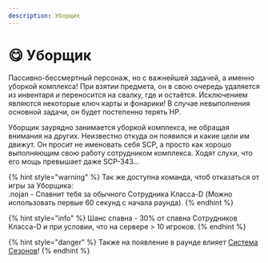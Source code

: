 ```yaml
---
description: Уборщик
---
```


# 😋 Уборщик

Пассивно-бессмертный персонаж, но с важнейшей задачей, а именно уборкой комплекса! При взятии предмета, он в свою очередь удаляется из инвентаря и переносится на свалку, где и остаётся. Исключением являются некоторые ключ карты и фонарики! В случае невыполнения основной задачи, он будет постепенно терять HP.

Уборщик заурядно занимается уборкой комплекса, не обращая внимания на других. Неизвестно откуда он появился и какие цели им движут. Он просит не именовать себя SCP, а просто как хорошо выполняющим свою работу сотрудником комплекса. Ходят слухи, что его мощь превышает даже SCP-343...

{% hint style="warning" %}
Так же доступна команда, чтоб отказаться от игры за Уборщика:\
.nojan - Спавнит тебя за обычного Сотрудника Класса-D (Можно использовать первые 60 секунд с начала раунда).
{% endhint %}

{% hint style="info" %}
Шанс спавна - 30% от спавна Сотрудников Класса-D и при условии, что на сервере > 10 игроков.
{% endhint %}

{% hint style="danger" %}
Также на появление в раунде влияет [Система Сезонов](../../server-systems/seasons-system.md)!
{% endhint %}
